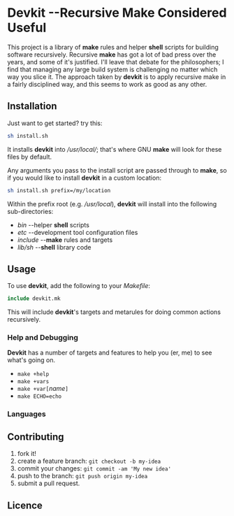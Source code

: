 # Devkit --Recursive Make Considered Useful

This project is a library of **make** rules and helper **shell** scripts
for building software recursively.  Recursive **make** has got a lot of bad
press over the years, and some of it's justified.  I'll leave that
debate for the philosophers; I find that managing any large build
system is challenging no matter which way you slice it.  The approach
taken by **devkit** is to apply recursive make in a fairly disciplined
way, and this seems to work as good as any other.

## Installation
Just want to get started? try this:
```bash
sh install.sh
```
It installs **devkit** into _/usr/local/_; that's where GNU **make**
will look for these files by default.

Any arguments you pass to the install script are passed through to
**make**, so if you would like to install **devkit** in a custom location:

```bash
sh install.sh prefix=/my/location
```

Within the prefix root (e.g. _/usr/local_), **devkit** will install into
the following sub-directories:

 * _bin_ --helper **shell** scripts
 * _etc_ --development tool configuration files
 * _include_ --**make** rules and targets
 * _lib/sh_ --**shell** library code

## Usage

To use **devkit**, add the following to your _Makefile_:

```makefile
include devkit.mk
```

This will include **devkit**'s targets and metarules for doing common
actions recursively.

### Help and Debugging

**Devkit** has a number of targets and features to help you (er, me)
to see what's going on.

 * `make +help`
 * `make +vars`
 * `make +var[`_name_`]`
 * `make ECHO=echo`

### Languages

## Contributing

 1. fork it!
 1. create a feature branch: `git checkout -b my-idea`
 1. commit your changes: `git commit -am 'My new idea'`
 1. push to the branch: `git push origin my-idea`
 1. submit a pull request.

## Licence
